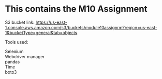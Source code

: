 # This contains the M10 Assignment

S3 bucket link: https://us-east-1.console.aws.amazon.com/s3/buckets/module10assignrm?region=us-east-1&bucketType=general&tab=objects

Tools used:

Selenium </br>
Webdriver manager </br>
pandas </br>
Time </br>
boto3 </br>
